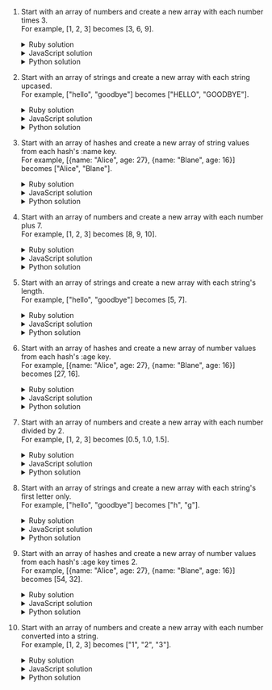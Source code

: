 1. Start with an array of numbers and create a new array with each number times 3.
   <br>For example, [1, 2, 3] becomes [3, 6, 9].
    <details><summary>Ruby solution</summary>

    ```ruby
    numbers = [1, 2, 3]
    new_numbers = []
    index = 0
    while index < numbers.length
      new_numbers << numbers[index] * 3
      index = index + 1
    end
    p new_numbers

    # Alternative solution with the array .each method
    numbers = [1, 2, 3]
    new_numbers = []
    numbers.each do |number|
      new_numbers << number * 3
    end
    p new_numbers

    # Alternative solution with the array .map method
    numbers = [1, 2, 3]
    new_numbers = numbers.map { |number| number * 3 }
    p new_numbers
    ```
    </details>

    <details><summary>JavaScript solution</summary>

    ```js
    var numbers = [1, 2, 3];
    var newNumbers = [];
    var index = 0;
    while (index < numbers.length) {
      var number = numbers[index];
      newNumbers.push(number * 3);
      index = index + 1;
    }
    console.log(newNumbers);

    // Alternative solution with the array .forEach method
    var numbers = [1, 2, 3];
    var newNumbers = [];
    numbers.forEach(function (number) {
      newNumbers.push(number * 3);
    });
    console.log(newNumbers);

    // Alternative solution with the array .map method
    var numbers = [1, 2, 3];
    var newNumbers = numbers.map(function (number) {
      return number * 3;
    });
    console.log(newNumbers);
    ```
    </details>
    
    <details><summary>Python solution</summary>

    ```python
    ```
    </details>

2. Start with an array of strings and create a new array with each string upcased.
   <br>For example, ["hello", "goodbye"] becomes ["HELLO", "GOODBYE"].
    <details><summary>Ruby solution</summary>

    ```ruby
    strings = ["hello", "goodbye"]
    new_strings = []
    index = 0
    while index < strings.length
      string = strings[index]
      new_strings << string.upcase
      index = index + 1
    end
    p new_strings

    # Alternative solution with the array .each method
    strings = ["hello", "goodbye"]
    new_strings = []
    strings.each do |string|
      new_strings << string.upcase
    end
    p new_strings

    # Alternative solution with the array .map method
    strings = ["hello", "goodbye"]
    new_strings = strings.map { |string| string.upcase }
    p new_strings
    ```
    </details>

    <details><summary>JavaScript solution</summary>

    ```js
    var strings = ["hello", "goodbye"];
    var newStrings = [];
    index = 0;
    while (index < strings.length) {
      newStrings.push(strings[index].toUpperCase());
      index += 1;
    }
    console.log(newStrings);

    // Alternative solution with the array .forEach method
    var strings = ["hello", "goodbye"];
    var newStrings = [];
    strings.forEach(function (string) {
      newStrings.push(string.toUpperCase());
    });
    console.log(newStrings);

    // Alternative solution with the array .map method
    var strings = ["hello", "goodbye"];
    var newStrings = strings.map(function (string) {
      return string.toUpperCase();
    });
    console.log(newStrings);
    ```
    </details>
    
    <details><summary>Python solution</summary>

    ```python
    ```
    </details>

3. Start with an array of hashes and create a new array of string values from each hash's :name key.
   <br>For example, [{name: "Alice", age: 27}, {name: "Blane", age: 16}] becomes ["Alice", "Blane"].
    <details><summary>Ruby solution</summary>

    ```ruby
    hashes = [{ name: "Alice", age: 27 }, { name: "Blane", age: 16 }]
    strings = []
    index = 0
    while index < hashes.length
      strings << hashes[index][:name]
      index += 1
    end
    p strings

    # Alternative solution with the array .each method
    hashes = [{ name: "Alice", age: 27 }, { name: "Blane", age: 16 }]
    strings = []
    hashes.each do |hash|
      strings << hash[:name]
    end
    p strings

    # Alternative solution with the array .map method
    hashes = [{ name: "Alice", age: 27 }, { name: "Blane", age: 16 }]
    strings = hashes.map { |hash| hash[:name] }
    p strings
    ```
    </details>

    <details><summary>JavaScript solution</summary>

    ```js
    var people = [{ name: "Alice", age: 27 }, { name: "Blane", age: 16 }];
    var names = [];
    var index = 0;
    while (index < people.length) {
      var name = people[index].name;
      names.push(name);
      index++;
    }
    console.log(names);

    // Alternative solution with the array .forEach method
    var people = [{ name: "Alice", age: 27 }, { name: "Blane", age: 16 }];
    var names = [];
    people.forEach(function (person) {
      names.push(person.name);
    });
    console.log(names);

    // Alternative solution with the array .map method
    var people = [{ name: "Alice", age: 27 }, { name: "Blane", age: 16 }];
    var names = people.map(function (person) {
      return person.name;
    });
    console.log(names);
    ```
    </details>
    
    <details><summary>Python solution</summary>

    ```python
    ```
    </details>

4. Start with an array of numbers and create a new array with each number plus 7.
   <br>For example, [1, 2, 3] becomes [8, 9, 10].
    <details><summary>Ruby solution</summary>

    ```ruby
    items = [1, 2, 3]
    bigger_items = []
    index = 0
    while index < items.length
      item = items[index]
      bigger_items << item + 7
      index = index + 1
    end
    p bigger_items

    # Alternative solution with the array .each method
    items = [1, 2, 3]
    bigger_items = []
    items.each do |item|
      bigger_items << item + 7
    end
    p bigger_items

    # Alternative solution with the array .map method
    items = [1, 2, 3]
    bigger_items = items.map { |item| item + 7 }
    p bigger_items
    ```
    </details>

    <details><summary>JavaScript solution</summary>

    ```js
    var numbers = [1, 2, 3];
    var newNumbers = [];
    var index = 0;
    while (index < numbers.length) {
      newNumbers.push(numbers[index] + 7);
      index = index + 1;
    }
    console.log(newNumbers);

    // Alternative solution with the array .forEach method
    var numbers = [1, 2, 3];
    var newNumbers = [];
    numbers.forEach(function (number) {
      newNumbers.push(number + 7);
    });
    console.log(newNumbers);

    // Alternative solution with the array .map method
    var numbers = [1, 2, 3];
    var newNumbers = numbers.map(function (number) {
      return number + 7;
    });
    console.log(newNumbers);
    ```
    </details>
    
    <details><summary>Python solution</summary>

    ```python
    ```
    </details>

5. Start with an array of strings and create a new array with each string's length.
   <br>For example, ["hello", "goodbye"] becomes [5, 7].
    <details><summary>Ruby solution</summary>

    ```ruby
    words = ["hello", "goodbye"]
    lengths = []
    index = 0
    while index < words.length
      lengths << words[index].length
      index += 1
    end
    p lengths

    # Alternative solution with the array .each method
    words = ["hello", "goodbye"]
    lengths = []
    words.each do |word|
      lengths << word.length
    end
    p lengths

    # Alternative solution with the array .map method
    words = ["hello", "goodbye"]
    lengths = words.map { |word| word.length }
    p lengths
    ```
    </details>

    <details><summary>JavaScript solution</summary>

    ```js
    var words = ["hello", "goodbye"];
    var lengths = [];
    var index = 0;
    while (index < words.length) {
      var word = words[index];
      lengths.push(word.length);
      index++;
    }
    console.log(lengths);

    // Alternative solution with the array .forEach method
    var words = ["hello", "goodbye"];
    var lengths = [];
    words.forEach(function (word) {
      lengths.push(word.length);
    });
    console.log(lengths);

    // Alternative solution with the array .map method
    var words = ["hello", "goodbye"];
    var lengths = words.map(function (word) {
      return word.length;
    });
    console.log(lengths);
    ```
    </details>
    
    <details><summary>Python solution</summary>

    ```python
    ```
    </details>

6. Start with an array of hashes and create a new array of number values from each hash's :age key.
   <br>For example, [{name: "Alice", age: 27}, {name: "Blane", age: 16}] becomes [27, 16].
    <details><summary>Ruby solution</summary>

    ```ruby
    people = [{ name: "Alice", age: 27 }, { name: "Blane", age: 16 }]
    ages = []
    index = 0
    while index < people.length
      person = people[index]
      ages << person[:age]
      index = index + 1
    end
    p ages

    # Alternative solution with the array .each method
    people = [{ name: "Alice", age: 27 }, { name: "Blane", age: 16 }]
    ages = []
    people.each do |person|
      ages << person[:age]
    end
    p ages

    # Alternative solution with the array .map method
    people = [{ name: "Alice", age: 27 }, { name: "Blane", age: 16 }]
    ages = people.map { |person| person[:age] }
    p ages
    ```
    </details>

    <details><summary>JavaScript solution</summary>

    ```js
    var people = [{ name: "Alice", age: 27 },  { name: "Blane", age: 16 }];
    var ages = [];
    var index = 0;
    while (index < people.length) {
      ages.push(people[index]["age"]);
      index = index + 1;
    }
    console.log(ages);

    // Alternative solution with the array .forEach method
    var people = [{ name: "Alice", age: 27 },  { name: "Blane", age: 16 }];
    var ages = [];
    people.forEach(function (person) {
      ages.push(person.age);
    });
    console.log(ages);

    // Alternative solution with the array .map method
    var people = [{ name: "Alice", age: 27 },  { name: "Blane", age: 16 }];
    var ages = people.map(function (person) {
      return person.age;
    });
    console.log(ages);
    ```
    </details>
    
    <details><summary>Python solution</summary>

    ```python
    ```
    </details>

7. Start with an array of numbers and create a new array with each number divided by 2.
   <br>For example, [1, 2, 3] becomes [0.5, 1.0, 1.5].
    <details><summary>Ruby solution</summary>

    ```ruby
    prices = [1, 2, 3]
    sale_prices = []
    index = 0
    while index < prices.length
      sale_prices << prices[index] / 2.0
      index = index + 1
    end
    p sale_prices

    # Alternative solution with the array .each method
    prices = [1, 2, 3]
    sale_prices = []
    prices.each do |price|
      sale_prices << price / 2.0
    end
    p sale_prices

    # Alternative solution with the array .map method
    prices = [1, 2, 3]
    sale_prices = prices.map { |price| price / 2.0 }
    p sale_prices
    ```
    </details>

    <details><summary>JavaScript solution</summary>

    ```js
    var numbers = [1, 2, 3];
    var newNumbers = [];
    var index = 0;
    while (index < numbers.length) {
      var number = numbers[index];
      var newNumber = number / 2;
      newNumbers.push(newNumber);
      index += 1;
    }
    console.log(newNumbers);

    // Alternative solution with the array .forEach method
    var numbers = [1, 2, 3];
    var newNumbers = [];
    numbers.forEach(function (number) {
      newNumbers.push(number / 2);
    });
    console.log(newNumbers);

    // Alternative solution with the array .map method
    var numbers = [1, 2, 3];
    var newNumbers = numbers.map(function (number) {
      return number / 2;
    });
    console.log(newNumbers);
    ```
    </details>
    
    <details><summary>Python solution</summary>

    ```python
    ```
    </details>

8. Start with an array of strings and create a new array with each string's first letter only.
   <br>For example, ["hello", "goodbye"] becomes ["h", "g"].
    <details><summary>Ruby solution</summary>

    ```ruby
    words = ["hello", "goodbye"]
    first_letters = []
    index = 0
    while index < words.length
      word = words[index]
      first_letters << word[0]
      index = index + 1
    end
    p first_letters

    # Alternative solution with the array .each method
    words = ["hello", "goodbye"]
    first_letters = []
    words.each do |word|
      first_letters << word[0]
    end
    p first_letters

    # Alternative solution with the array .map method
    words = ["hello", "goodbye"]
    first_letters = words.map { |word|  word[0] }
    p first_letters
    ```
    </details>

    <details><summary>JavaScript solution</summary>

    ```js
    var strings = ["hello", "goodbye"];
    var letters = [];
    var index = 0;
    while (index < strings.length) {
      letters.push(strings[index][0]);
      index++;
    }
    console.log(letters);

    // Alternative solution with the array .forEach method
    var strings = ["hello", "goodbye"];
    var letters = [];
    strings.forEach(function (string) {
      letters.push(string[0]);
    });
    console.log(letters);

    // Alternative solution with the array .map method
    var strings = ["hello", "goodbye"];
    var letters = strings.map(function (string) {
      return string[0];
    });
    console.log(letters);
    ```
    </details>
    
    <details><summary>Python solution</summary>

    ```python
    ```
    </details>

9. Start with an array of hashes and create a new array of number values from each hash's :age key times 2.
   <br>For example, [{name: "Alice", age: 27}, {name: "Blane", age: 16}] becomes [54, 32].
    <details><summary>Ruby solution</summary>

    ```ruby
    participants = [{ name: "Alice", age: 27 }, { name: "Blane", age: 16 }]
    doubled_ages = []
    index = 0
    while index < participants.length
      doubled_ages << participants[index][:age] * 2
      index += 1
    end
    p doubled_ages

    # Alternative solution with the array .each method
    participants = [{ name: "Alice", age: 27 }, { name: "Blane", age: 16 }]
    doubled_ages = []
    participants.each do |participant|
      doubled_ages << participant[:age] * 2
    end
    p doubled_ages

    # Alternative solution with the array .map method
    participants = [{ name: "Alice", age: 27 }, { name: "Blane", age: 16 }]
    doubled_ages = participants.map { |participant| participant[:age] * 2 }
    p doubled_ages
    ```
    </details>

    <details><summary>JavaScript solution</summary>

    ```js
    var people = [{ name: "Alice", age: 27 }, { name: "Blane", age: 16 }];
    var doubleAges = [];
    var index = 0;
    while (index < people.length) {
      var age = people[index].age;
      doubleAges.push(age * 2);
      index = index + 1;
    }
    console.log(doubleAges);

    // Alternative solution with the array .forEach method
    var people = [{ name: "Alice", age: 27 }, { name: "Blane", age: 16 }];
    var doubleAges = [];
    people.forEach(function (person) {
      doubleAges.push(person["age"] * 2);
    });
    console.log(doubleAges);

    // Alternative solution with the array .map method
    var people = [{ name: "Alice", age: 27 }, { name: "Blane", age: 16 }];
    var doubleAges = people.map(function (person) {
      return person["age"] * 2;
    });
    console.log(doubleAges);
    ```
    </details>
    
    <details><summary>Python solution</summary>

    ```python
    ```
    </details>

10. Start with an array of numbers and create a new array with each number converted into a string.
    <br>For example, [1, 2, 3] becomes ["1", "2", "3"].
    <details><summary>Ruby solution</summary>

    ```ruby
    numbers = [1, 2, 3]
    numbers_as_strings = []
    index = 0
    while index < numbers.length
      number = numbers[index]
      numbers_as_strings << number.to_s
      index = index + 1
    end
    p numbers_as_strings

    # Alternative solution with the array .each method
    numbers = [1, 2, 3]
    numbers_as_strings = []
    numbers.each do |number|
      numbers_as_strings << number.to_s
    end
    p numbers_as_strings

    # Alternative solution with the array .map method
    numbers = [1, 2, 3]
    numbers_as_strings = numbers.map { |number| number.to_s }
    p numbers_as_strings
    ```
    </details>

    <details><summary>JavaScript solution</summary>

    ```js
    var numbers = [1, 2, 3];
    var strings = [];
    var index = 0;
    while (index < numbers.length) {
      strings.push(numbers[index].toString());
      index += 1;
    }
    console.log(strings);

    // Alternative solution with the array .forEach method
    var numbers = [1, 2, 3];
    var strings = [];
    numbers.forEach(function (number) {
      strings.push(number.toString());
    });
    console.log(strings);

    // Alternative solution with the array .map method
    var numbers = [1, 2, 3];
    var strings = numbers.map(function (number) {
      return number.toString();
    });
    console.log(strings);
    ```
    </details>
    
    <details><summary>Python solution</summary>

    ```python
    ```
    </details>